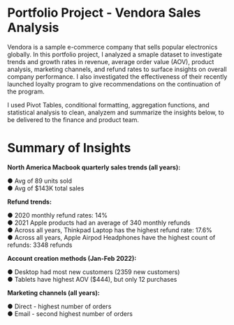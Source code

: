 # Portfolio Project - Vendora Sales Analysis
Vendora is a sample e-commerce company that sells popular electronics globally. In this portfolio project, I analyzed a smaple dataset to investigate trends and growth rates in revenue, average order value (AOV), product analysis, marketing channels, and refund rates to surface insights on overall company performance. I also investigated the effectiveness of their recently launched loyalty program to give recommendations on the continuation of the program.

I used Pivot Tables, conditional formatting, aggregation functions, and statistical analysis to clean, analyzem and summarize the insights below, to be delivered to the finance and product team.

# Summary of Insights

**North America Macbook quarterly sales trends (all years):**

● Avg of 89 units sold <br>
● Avg of $143K total sales

**Refund trends:**

● 2020 monthly refund rates: 14% <br>
● 2021 Apple products had an average of 340 monthly refunds<br>
● Across all years, Thinkpad Laptop has the highest refund rate: 17.6% <br>
● Across all years, Apple Airpod Headphones have the highest count of refunds: 3348 refunds

**Account creation methods (Jan-Feb 2022):**

● Desktop had most new customers (2359 new customers)<br>
● Tablets have highest AOV ($444), but only 12 purchases <br>

**Marketing channels (all years):**

● Direct - highest number of orders <br>
● Email - second highest number of orders
